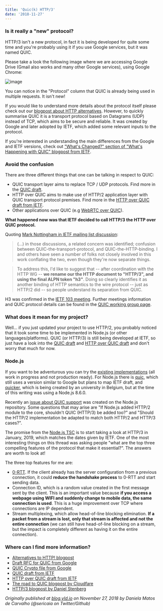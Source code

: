 ```yaml
---
title: 'Quic(k) HTTP/3'
date: '2018-11-27'
---
```


### Is it really a "new" protocol?

HTTP/3 isn't a new protocol, in fact it is being developed for quite some time and you're probably using it if you use Google services, but it was named QUIC.

Please take a look the following image where we are accessing Google Drive (Gmail also works and many other Google services), using Google Chrome:

![image](https://user-images.githubusercontent.com/1150553/48780835-b6440b00-ecd2-11e8-81fd-a1fe2889b3c8.png)

You can notice in the "Protocol" column that QUIC is already being used in multiple requests. It isn't new!

If you would like to understand more details about the protocol itself please check out our [blogpost about HTTP alternatives](https://medium.com/yld-engineering-blog/alternatives-to-http-a8d7122a290a). However, to quickly summarise QUIC it is a transport protocol based on Datagrams (UDP) instead of TCP, which aims to be secure and reliable. It was created by Google and later adopted by IETF, which added some relevant inputs to the protocol.

If you're interested in understanding the main differences from the Google and IETF versions, check out ["What's Changed?" section of "What's Happening with QUIC" blogpost from IETF](https://www.ietf.org/blog/whats-happening-quic/).

### Avoid the confusion

There are three different things that one can be talking in respect to QUIC:

- QUIC transport layer aims to replace TCP / UDP protocols. Find more in the [QUIC draft](https://tools.ietf.org/html/draft-ietf-quic-transport-16).
- HTTP over QUIC aims to make use of HTTP/2 application layer with QUIC transport protocol premises. Find more in the [HTTP over QUIC draft from IETF](https://tools.ietf.org/html/draft-ietf-quic-http-16).
- Other applications over QUIC (e.g [WebRTC over QUIC](https://w3c.github.io/webrtc-quic/)).

**What happened now was that IETF decided to call HTTP/3 the HTTP over QUIC protocol.**

Quoting [Mark Nottingham in IETF mailing list discussion](https://mailarchive.ietf.org/arch/msg/quic/RLRs4nB1lwFCZ_7k0iuz0ZBa35s):

> (...) in those discussions, a related concern was identified; confusion between QUIC-the-transport-protocol, and QUIC-the-HTTP-binding. I and others have seen a number of folks not closely involved in this work conflating the two, even though they're now separate things.

> To address this, I'd like to suggest that -- after coordination with the HTTP WG -- **we rename our the HTTP document to "HTTP/3", and using the final ALPN token "h3"**. Doing so clearly identifies it as another binding of HTTP semantics to the wire protocol -- just as HTTP/2 did -- so people understand its separation from QUIC.

H3 was confirmed in the [IETF 103 meeting](https://www.youtube.com/watch?v=uVf_yyMfIPQ&feature=youtu.be&t=4956). Further meetings information and QUIC protocol details can be found in the [QUIC working group page](https://quicwg.org/).

### What does it mean for my project?

Well... if you just updated your project to use HTTP/2, you probably noticed that it took some time to be implemented in Node.js (or other languages/platforms). QUIC (or HTTP/3) is still being developed at IETF, so just have a look into the [QUIC draft](https://tools.ietf.org/html/draft-ietf-quic-transport-16) and [HTTP over QUIC draft](https://tools.ietf.org/html/draft-ietf-quic-http-16) and don't worry that much for now.

### Node.js

If you want to be adventurous you can try the [existing implementations](https://github.com/quicwg/base-drafts/wiki/Implementations) (all work in progress and not production ready). For Node.js there is [quic](https://github.com/fidm/quic), which still uses a version similar to Google but plans to map IETF draft, and [quicker](https://github.com/rmarx/quicker/tree/draft-15), which is being created by an university in Belgium, but at the time of this writing was using a Node.js 8.6.0.

Recently an [issue about QUIC support](https://github.com/nodejs/node/issues/23064) was created on the Node.js repository. Some questions that may arise are "If Node.js added HTTP/2 module to the core, shouldn't QUIC (HTTP/3) be added too?" and "Should the HTTP/2 implementation be adapted to match both HTTP/2 and HTTP/3 cases?".

The promise from the [Node.js TSC](https://github.com/nodejs/TSC) is to start taking a look at HTTP/3 in January, 2019, which matches the dates given by IETF. One of the most interesting things on this thread was asking people "what are the top three compelling features of the protocol that make it essential?". The answers are worth to look at!

The three top features for me are:

- [0-RTT](https://blog.cloudflare.com/introducing-0-rtt/). If the client already has the server configuration from a previous connection, it could **reduce the handshake process** to 0-RTT and start sending data.
- Connection ID, which is a random value created in the first message sent by the client. This is an important value because **if you access a webpage using WIFI and suddenly change to mobile data, the same connection is used**. This is a huge improvement over TCP where connections are IP dependent.
- Stream multiplexing, which allow head-of-line blocking elimination. **If a packet from a stream is lost, only that stream is affected and not the entire connection** (we can still have head-of-line blocking on a stream, but the impact is completely different as having it on the entire connection).

### Where can I find more information?

- [Alternatives to HTTP! blogpost](https://medium.com/yld-engineering-blog/alternatives-to-http-a8d7122a290a)
- [Draft RFC for QUIC from Google](https://tools.ietf.org/html/draft-tsvwg-quic-protocol-02)
- [QUIC Crypto file from Google](https://docs.google.com/document/d/1g5nIXAIkN_Y-7XJW5K45IblHd_L2f5LTaDUDwvZ5L6g)
- [QUIC draft from IETF](https://tools.ietf.org/html/draft-ietf-quic-transport-16)
- [HTTP over QUIC draft from IETF](https://tools.ietf.org/html/draft-ietf-quic-http-16)
- [The road to QUIC blogpost by Cloudfare](https://blog.cloudflare.com/the-road-to-quic/)
- [HTTP/3 blogpost by Daniel Stenberg](https://daniel.haxx.se/blog/2018/11/11/http-3/)

_Originally published at [blog.yld.io](https://blog.yld.io/) on November 27, 2018 by Daniela Matos de Carvalho (@sericaia on Twitter/Github)_
